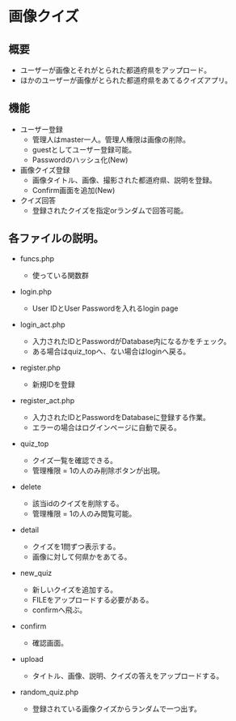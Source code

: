 # 画像クイズ

## 概要
- ユーザーが画像とそれがとられた都道府県をアップロード。
- ほかのユーザーが画像がとられた都道府県をあてるクイズアプリ。

## 機能
- ユーザー登録
    - 管理人はmaster一人。管理人権限は画像の削除。
    - guestとしてユーザー登録可能。
    - Passwordのハッシュ化(New)
- 画像クイズ登録
    - 画像タイトル、画像、撮影された都道府県、説明を登録。
    - Confirm画面を追加(New)
- クイズ回答
    - 登録されたクイズを指定orランダムで回答可能。


## 各ファイルの説明。
- funcs.php
    - 使っている関数群

- login.php
    - User IDとUser Passwordを入れるlogin page

- login_act.php
    - 入力されたIDとPasswordがDatabase内になるかをチェック。
    - ある場合はquiz_topへ、ない場合はloginへ戻る。

- register.php
    - 新規IDを登録

- register_act.php
    - 入力されたIDとPasswordをDatabaseに登録する作業。
    - エラーの場合はログインページに自動で戻る。

- quiz_top
    - クイズ一覧を確認できる。
    - 管理権限 = 1の人のみ削除ボタンが出現。

- delete
    - 該当idのクイズを削除する。
    - 管理権限 = 1の人のみ閲覧可能。

- detail
    - クイズを1問ずつ表示する。
    - 画像に対して何県かをあてる。

- new_quiz
    - 新しいクイズを追加する。
    - FILEをアップロードする必要がある。
    - confirmへ飛ぶ。

- confirm
    - 確認画面。

- upload
    - タイトル、画像、説明、クイズの答えをアップロードする。

- random_quiz.php
    - 登録されている画像クイズからランダムで一つ出す。